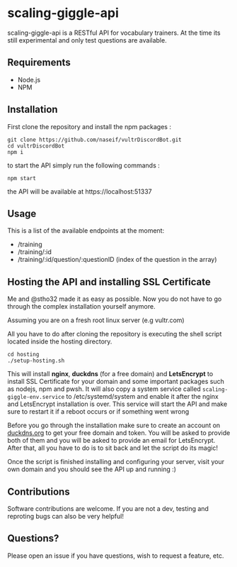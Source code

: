 # scaling-giggle-api

scaling-giggle-api is a RESTful API for vocabulary trainers. At the time its still experimental and only test questions are available.

## Requirements

- Node.js
- NPM

## Installation

First clone the repository and install the npm packages :

`git clone https://github.com/naseif/vultrDiscordBot.git` <br/>
`cd vultrDiscordBot` <br/>
`npm i`

to start the API simply run the following commands :

`npm start`

the API will be available at https://localhost:51337

## Usage

This is a list of the available endpoints at the moment:

- /training
- /training/:id
- /training/:id/question/:questionID (index of the question in the array)

## Hosting the API and installing SSL Certificate

Me and @stho32 made it as easy as possible. Now you do not have to go through the complex installation yourself anymore.

Assuming you are on a fresh root linux server (e.g vultr.com)

All you have to do after cloning the repository is executing the shell script located inside the hosting directory.

```shell
cd hosting
./setup-hosting.sh
```

This will install **nginx**, **duckdns** (for a free domain) and **LetsEncrypt** to install SSL Certificate for your domain and some important packages such as nodejs, npm and pwsh. It will also copy a system service called `scaling-giggle-env.service` to /etc/systemd/system and enable it after the nginx and LetsEncrypt installation is over. This service will start the API and make sure to restart it if a reboot occurs or if something went wrong

Before you go through the installation make sure to create an account on [duckdns.org](http://www.duckdns.org/) to get your free domain and token.
You will be asked to provide both of them and you will be asked to provide an email for LetsEncrypt. After that, all you have to do is to sit back and let the script do its magic!

Once the script is finished installing and configuring your server, visit your own domain and you should see the API up and running :)

## Contributions

Software contributions are welcome. If you are not a dev, testing and reproting bugs can also be very helpful!

## Questions?

Please open an issue if you have questions, wish to request a feature, etc.
